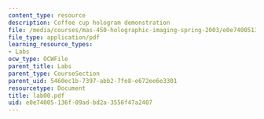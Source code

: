 ```yaml
---
content_type: resource
description: Coffee cup hologram demonstration
file: /media/courses/mas-450-holographic-imaging-spring-2003/e0e74005136f09adbd2a3556f47a2407_lab00.pdf
file_type: application/pdf
learning_resource_types:
- Labs
ocw_type: OCWFile
parent_title: Labs
parent_type: CourseSection
parent_uid: 5460ec1b-7397-abb2-7fe8-e672ee6e3301
resourcetype: Document
title: lab00.pdf
uid: e0e74005-136f-09ad-bd2a-3556f47a2407
---
```

